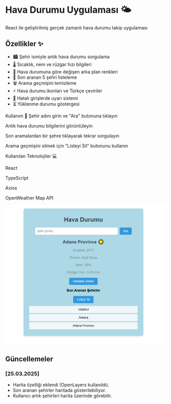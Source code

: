 # Hava Durumu Uygulaması 🌤️

React ile geliştirilmiş gerçek zamanlı hava durumu takip uygulaması

## Özellikler ✨

- 🏙️ Şehir ismiyle anlık hava durumu sorgulama
- 🌡️ Sıcaklık, nem ve rüzgar hızı bilgileri
- 🌈 Hava durumuna göre değişen arka plan renkleri
- 📍 Son aranan 5 şehri listeleme
- 🗑️ Arama geçmişini temizleme
- ⚡ Hava durumu ikonları ve Türkçe çeviriler
- 🛑 Hatalı girişlerde uyarı sistemi
- ⏳ Yüklenme durumu göstergesi

Kullanım 📖
Şehir adını girin ve "Ara" butonuna tıklayın

Anlık hava durumu bilgilerini görüntüleyin

Son aramalardan bir şehre tıklayarak tekrar sorgulayın

Arama geçmişini silmek için "Listeyi Sil" butonunu kullanın

Kullanılan Teknolojiler 💻

React

TypeScript

Axios

OpenWeather Map API

<!-- ![Ekran Görüntüsü](./src/assets/screenshot.png) -->

![Ekran Görüntüsü](./src/assets/ss1.png)

## Güncellemeler

### [25.03.2025]

- Harita özelliği eklendi (OpenLayers kullanıldı).
- Son aranan şehirler haritada gösterilebiliyor.
- Kullanıcı artık şehirleri harita üzerinde görebilir.
